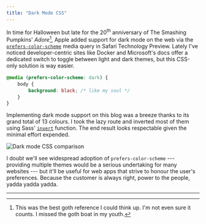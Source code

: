 ```yaml
---
title: "Dark Mode CSS"
---
```


In time for Halloween but late for the 20<sup>th</sup> anniversary of The Smashing Pumpkins' *Adore*[^1], Apple added support for dark mode on the web via the [`prefers-color-scheme`](https://drafts.csswg.org/mediaqueries-5/#prefers-color-scheme) media query in Safari Technology Preview. Lately I've noticed developer-centric sites like Docker and Microsoft's docs offer a dedicated switch to toggle between light and dark themes, but this CSS-only solution is way easier.

```css
@media (prefers-color-scheme: dark) {
    body {
        background: black; /* like my soul */
    }
}
```

Implementing dark mode support on this blog was a breeze thanks to its grand total of 13 colours. I took the lazy route and inverted most of them using Sass' [`invert`](http://sass-lang.com/documentation/Sass/Script/Functions.html#invert-instance_method) function. The end result looks respectable given the minimal effort expended.

<img alt="Dark mode CSS comparison" srcset="/images/dark-mode-css-comparison.png 1x, /images/dark-mode-css-comparison@2x.png 2x" src="/images/dark-mode-css-comparison.png">

I doubt we'll see widespread adoption of `prefers-color-scheme` --- providing multiple themes would be a serious undertaking for many websites --- but it'll be useful for web apps that strive to honour the user's preferences. Because the customer is always right, power to the people, yadda yadda yadda.

---

[^1]: This was the best goth reference I could think up. I'm not even sure it counts. I missed the goth boat in my youth.
